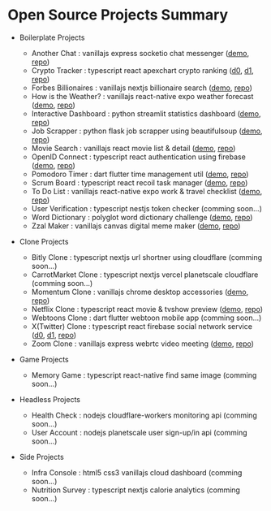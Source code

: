 # Open Source Projects Summary

-   Boilerplate Projects

    -   Another Chat : vanillajs express socketio chat messenger ([demo](https://toweringcloud.github.io/text-chat), [repo](https://github.com/toweringcloud/text-chat))
    -   Crypto Tracker : typescript react apexchart crypto ranking ([d0](https://enchanting-semolina-556992.netlify.app), [d1](https://toweringcloud.github.io/crypto-ranking), [repo](https://github.com/toweringcloud/crypto-tracker))
    -   Forbes Billionaires : vanillajs nextjs billionaire search ([demo](https://toweringcloud.github.io/forbes-billionaires), [repo](https://github.com/toweringcloud/forbes-billionaires))
    -   How is the Weather? : vanillajs react-native expo weather forecast ([demo](https://toweringcloud.github.io/weather-forecast), [repo](https://github.com/toweringcloud/weather-forecast))
    -   Interactive Dashboard : python streamlit statistics dashboard ([demo](https://toweringcloud.github.io/data-visualization), [repo](https://github.com/toweringcloud/data-visualization))
    -   Job Scrapper : python flask job scrapper using beautifulsoup ([demo](https://toweringcloud.github.io/job-scrapper), [repo](https://github.com/toweringcloud/job-scrapper))
    -   Movie Search : vanillajs react movie list & detail ([demo](https://toweringcloud.github.io/movie-search), [repo](https://github.com/toweringcloud/movie-search))
    -   OpenID Connect : typescript react authentication using firebase ([demo](https://toweringcloud.github.io/openid-connect), [repo](https://github.com/toweringcloud/openid-connect))
    -   Pomodoro Timer : dart flutter time management util ([demo](https://toweringcloud.github.io/pomodoro-timer), [repo](https://github.com/toweringcloud/pomodoro-timer))
    -   Scrum Board : typescript react recoil task manager ([demo](https://toweringcloud.github.io/scrum-board), [repo](https://github.com/toweringcloud/scrum-board))
    -   To Do List : vanillajs react-native expo work & travel checklist ([demo](https://toweringcloud.github.io/todo-list), [repo](https://github.com/toweringcloud/todo-list))
    -   User Verification : typescript nestjs token checker (comming soon...)
    -   Word Dictionary : polyglot word dictionary challenge ([demo](https://codesandbox.io), [repo](https://github.com/toweringcloud/word-dictionary))
    -   Zzal Maker : vanillajs canvas digital meme maker ([demo](https://toweringcloud.github.io/meme-maker), [repo](https://github.com/toweringcloud/meme-maker))

-   Clone Projects

    -   Bitly Clone : typescript nextjs url shortner using cloudflare (comming soon...)
    -   CarrotMarket Clone : typescript nextjs vercel planetscale cloudflare (comming soon...)
    -   Momentum Clone : vanillajs chrome desktop accessories ([demo](https://toweringcloud.github.io/momentum-clone), [repo](https://github.com/toweringcloud/momentum-clone))
    -   Netflix Clone : typescript react movie & tvshow preview ([demo](https://toweringcloud.github.io/netflix-clone), [repo](https://github.com/toweringcloud/netflix-clone))
    -   Webtoons Clone : dart flutter webtoon mobile app (comming soon...)
    -   X(Twitter) Clone : typescript react firebase social network service ([d0](https://nwitter-reloaded-6f54d.web.app), [d1](https://toweringcloud.github.io/twitter-clone), [repo](https://github.com/toweringcloud/twitter-clone))
    -   Zoom Clone : vanillajs express webrtc video meeting ([demo](https://toweringcloud.github.io/zoom-clone), [repo](https://github.com/toweringcloud/zoom-clone))

-   Game Projects

    -   Memory Game : typescript react-native find same image (comming soon...)

-   Headless Projects

    -   Health Check : nodejs cloudflare-workers monitoring api (comming soon...)
    -   User Account : nodejs planetscale user sign-up/in api (comming soon...)

-   Side Projects

    -   Infra Console : html5 css3 vanillajs cloud dashboard (comming soon...)
    -   Nutrition Survey : typescript nextjs calorie analytics (comming soon...)

